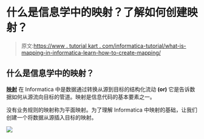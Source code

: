 # 什么是信息学中的映射？了解如何创建映射？

> 原文:[https://www . tutorial kart . com/informatica-tutorial/what-is-mapping-in-informatica-learn-how-to-create-mapping/](https://www.tutorialkart.com/informatica-tutorial/what-is-mapping-in-informatica-learn-how-to-create-mapping/)

## 什么是信息学中的映射？

[**映射**](https://www.tutorialkart.com/mapping-architect-for-visio-informatica-tutorial/) 在 Informatica 中是数据通过转换从源到目标的结构化流动 **(or)** 它是告诉数据如何从源流向目标的管道。映射是信息代码的基本要素之一。

没有业务规则的映射称为平面映射。为了理解 Informatica 中映射的基础，让我们创建一个将数据从源插入目标的映射。

[![](../Images/925da31b32d6bc3827932f6c8afb11bb.png)](https://www.tutorialkart.com/)